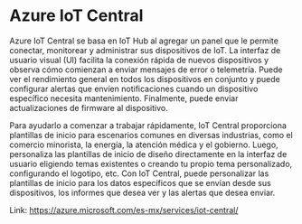 # Azure IoT Central
Azure IoT Central se basa en IoT Hub al agregar un panel que le permite conectar, monitorear y administrar sus dispositivos de IoT. La interfaz de usuario visual (UI) facilita la conexión rápida de nuevos dispositivos y observa cómo comienzan a enviar mensajes de error o telemetría. Puede ver el rendimiento general en todos los dispositivos en conjunto y puede configurar alertas que envíen notificaciones cuando un dispositivo específico necesita mantenimiento. Finalmente, puede enviar actualizaciones de firmware al dispositivo.

Para ayudarlo a comenzar a trabajar rápidamente, IoT Central proporciona plantillas de inicio para escenarios comunes en diversas industrias, como el comercio minorista, la energía, la atención médica y el gobierno. Luego, personaliza las plantillas de inicio de diseño directamente en la interfaz de usuario eligiendo temas existentes o creando tu propio tema personalizado, configurando el logotipo, etc. Con IoT Central, puede personalizar las plantillas de inicio para los datos específicos que se envían desde sus dispositivos, los informes que desea ver y las alertas que desea enviar.

Link: https://azure.microsoft.com/es-mx/services/iot-central/
